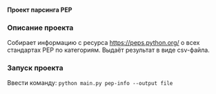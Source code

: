 #### Проект парсинга PEP

### Описание проекта
Собирает информацию с ресурса https://peps.python.org/ о всех стандартах PEP по категориям.
Выдаёт результат в виде csv-файла.

### Запуск проекта
Ввести команду:
`python main.py pep-info --output file`
